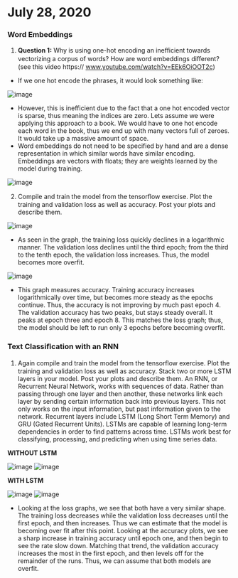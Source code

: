 # July 28, 2020

### Word Embeddings 
1.	**Question 1:** Why is using one-hot encoding an ineﬃcient towards vectorizing a corpus of words?  How are word embeddings diﬀerent? (see this video https:// www.youtube.com/watch?v=EEk6OiOOT2c) 
-	If we one hot encode the phrases, it would look something like:
 
 ![image](https://user-images.githubusercontent.com/67920563/89103514-735f9380-d3e0-11ea-8656-0711ffaac0bf.png)
 
-	However, this is inefficient due to the fact that a one hot encoded vector is sparse, thus meaning the indices are zero. Lets assume we were applying this approach to a book. We would have to one hot encode each word in the book, thus we end up with many vectors full of zeroes. It would take up a massive amount of space.
-	Word embeddings do not need to be specified by hand and are a dense representation in which similar words have similar encoding. Embeddings are vectors with floats; they are weights learned by the model during training. 

![image](https://user-images.githubusercontent.com/67920563/89103535-870afa00-d3e0-11ea-8e06-5c7b4369fb6d.png)
	 
2. Compile and train the model from the tensorﬂow exercise.  Plot the training and validation loss as well as accuracy.  Post your plots and describe them.

![image](https://user-images.githubusercontent.com/67920563/89103550-98ec9d00-d3e0-11ea-921a-2ad0d9f759a4.png)

-	As seen in the graph, the training loss quickly declines in a logarithmic manner. The validation loss declines until the third epoch; from the third to the tenth epoch, the validation loss increases. Thus, the model becomes more overfit.

![image](https://user-images.githubusercontent.com/67920563/89103552-aace4000-d3e0-11ea-9fdd-f32fa513a3dd.png)
 
- This graph measures accuracy. Training accuracy increases logarithmically over time, but becomes more steady as the epochs continue. Thus, the accuracy is not improving by much past epoch 4. The validation accuracy has two peaks, but stays steady overall. It peaks at epoch three and epoch 8. This matches the loss graph; thus, the model should be left to run only 3 epochs before becoming overfit.

### Text Classiﬁcation with an RNN
1. Again compile and train the model from the tensorﬂow exercise.  Plot the training and validation loss as well as accuracy.  Stack two or more LSTM layers in your model.  Post your plots and describe them.
An RNN, or Recurrent Neural Network, works with sequences of data. Rather than passing through one layer and then another, these networks link each layer by sending certain information back into previous layers. This not only works on the input information, but past information given to the network. Recurrent layers include LSTM (Long Short Term Memory) and GRU (Gated Recurrent Units). LSTMs are capable of learning long-term dependencies in order to find patterns across time. LSTMs work best for classifying, processing, and predicting when using time series data.

**WITHOUT LSTM**
 
 ![image](https://user-images.githubusercontent.com/67920563/89103560-b6ba0200-d3e0-11ea-8512-1582ba98e6eb.png)
 ![image](https://user-images.githubusercontent.com/67920563/89103573-cb969580-d3e0-11ea-95e8-7ec55d163dd9.png)
 
**WITH LSTM**
 
 ![image](https://user-images.githubusercontent.com/67920563/89103579-d5b89400-d3e0-11ea-9c60-7a756afaf303.png)
 ![image](https://user-images.githubusercontent.com/67920563/89103598-e10bbf80-d3e0-11ea-8a85-f36239ae03fb.png)
 
- Looking at the loss graphs, we see that both have a very similar shape. The training loss decreases while the validation loss decreases until the first epoch, and then increases. Thus we can estimate that the model is becoming over fit after this point. Looking at the accuracy plots, we see a sharp increase in training accuracy until epoch one, and then begin to see the rate slow down. Matching that trend, the validation accuracy increases the most in the first epoch, and then levels off for the remainder of the runs. Thus, we can assume that both models are overfit.
